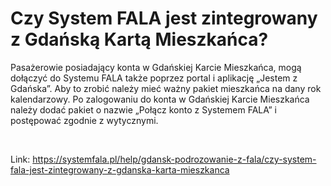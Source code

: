 # Czy System FALA jest zintegrowany z Gdańską Kartą Mieszkańca?


Pasażerowie posiadający konta w Gdańskiej Karcie Mieszkańca, mogą dołączyć do Systemu FALA także poprzez portal i aplikację „Jestem z Gdańska”. Aby to zrobić należy mieć ważny pakiet mieszkańca na dany rok kalendarzowy. Po zalogowaniu do konta w Gdańskiej Karcie Mieszkańca należy dodać pakiet o nazwie „Połącz konto z Systemem FALA” i postępować zgodnie z wytycznymi.


 




Link: https://systemfala.pl/help/gdansk-podrozowanie-z-fala/czy-system-fala-jest-zintegrowany-z-gdanska-karta-mieszkanca
